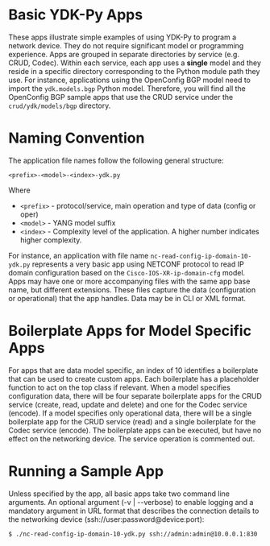 # Basic YDK-Py Apps
These apps illustrate simple examples of using YDK-Py to program a network device. They do not require significant model or programming experience.  Apps are grouped in separate directories by service (e.g. CRUD, Codec).  Within each service, each app uses a **single** model and they reside in a specific directory corresponding to the Python module path they use.  For instance, applications using the OpenConfig BGP model need to import the `ydk.models.bgp` Python model.  Therefore, you will find all the OpenConfig BGP sample apps that use the CRUD service under the `crud/ydk/models/bgp` directory.  

# Naming Convention
The application file names follow the following general structure:
```
<prefix>-<model>-<index>-ydk.py
```
Where
* `<prefix>` - protocol/service, main operation and type of data (config or oper)
* `<model>` - YANG model suffix
* `<index>` - Complexity level of the application. A higher number indicates higher complexity.

For instance, an application with file name `nc-read-config-ip-domain-10-ydk.py` represents a very basic app using NETCONF protocol to read IP domain configuration based on the `Cisco-IOS-XR-ip-domain-cfg` model.  Apps may have one or more accompanying files with the same app base name, but different extensions.  These files capture the data (configuration or operational) that the app handles.  Data may be in CLI or XML format.  

# Boilerplate Apps for Model Specific Apps
For apps that are data model specific, an index of 10 identifies a boilerplate that can be used to create custom apps.  Each boilerplate has a placeholder function to act on the top class if relevant.  When a model specifies configuration data, there will be four separate boilerplate apps for the CRUD service (create, read, update and delete) and one for the Codec service (encode).  If a model specifies only operational data, there will be a single boilerplate app for the CRUD service (read) and a single boilerplate for the Codec service (encode).  The boilerplate apps can be executed, but have no effect on the networking device.  The service operation is commented out.

# Running a Sample App
Unless specified by the app, all basic apps take two command line arguments.  An optional argument (-v | --verbose) to enable logging and a mandatory argument in URL format that describes the connection details to the networking device (ssh://user:password@device:port):
```
$ ./nc-read-config-ip-domain-10-ydk.py ssh://admin:admin@10.0.0.1:830
```
